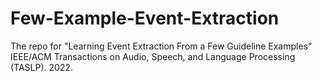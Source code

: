 # Few-Example-Event-Extraction
The repo for "Learning Event Extraction From a Few Guideline Examples"  IEEE/ACM Transactions on Audio, Speech, and Language Processing (TASLP). 2022. 
